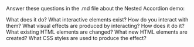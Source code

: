 Answer these questions in the .md file about the Nested Accordion demo:

What does it do?
What interactive elements exist?
How do you interact with them?
What visual effects are produced by interacting?
How does it do it?
What existing HTML elements are changed?
What new HTML elements are created?
What CSS styles are used to produce the effect?
